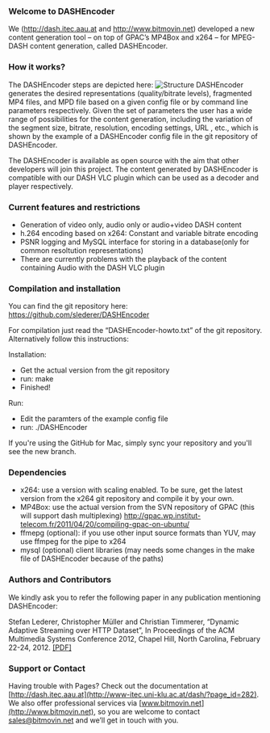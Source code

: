 ### Welcome to DASHEncoder
We (http://dash.itec.aau.at and http://www.bitmovin.net) developed a new content generation tool – on top of GPAC’s MP4Box and x264 – for MPEG-DASH content generation, called DASHEncoder.

### How it works?
The DASHEncoder steps are depicted here:
![Structure](http://www.bitmovin.net/wp-content/uploads/2013/03/DASHEncoder.png)
DASHEncoder generates the desired representations (quality/bitrate levels), fragmented MP4 files, and MPD file based on a given config file or by command line parameters respectively. Given the set of parameters the user has a wide range of possibilities for the content generation, including the variation of the segment size, bitrate, resolution, encoding settings, URL , etc., which is shown by the example of a DASHEncoder config file in the git repository of DASHEncoder.

The DASHEncoder is available as open source with the aim that other developers will join this project. The content generated by DASHEncoder is compatible with our DASH VLC plugin which can be used as a decoder and player respectively.

### Current features and restrictions
* Generation of video only, audio only or audio+video DASH content
* h.264 encoding based on x264: Constant and variable bitrate encoding
* PSNR logging and MySQL interface for storing in a database(only for common resoltution representations)
* There are currently problems with the playback of the content containing Audio with the DASH VLC plugin

### Compilation and installation

You can find the git repository here: https://github.com/slederer/DASHEncoder

For compilation just read the “DASHEncoder-howto.txt” of the git repository. Alternatively follow this instructions:

Installation:
* Get the actual version from the git repository
* run: make
* Finished!

Run:
* Edit the paramters of the example config file
* run: ./DASHEncoder

If you're using the GitHub for Mac, simply sync your repository and you'll see the new branch.

### Dependencies
* x264: use a version with scaling enabled. To be sure, get the latest version from the x264 git repository and compile it by your own.
* MP4Box: use the actual version from the SVN repository of GPAC (this will support dash multiplexing)
http://gpac.wp.institut-telecom.fr/2011/04/20/compiling-gpac-on-ubuntu/
* ffmepg (optional): if you use other input source formats than YUV, may use ffmpeg for the pipe to x264
* mysql (optional) client libraries (may needs some changes in the make file of DASHEncoder because of the paths)

### Authors and Contributors
We kindly ask you to refer the following paper in any publication mentioning DASHEncoder:

Stefan Lederer, Christopher Müller and Christian Timmerer, “Dynamic Adaptive Streaming over HTTP Dataset”, In Proceedings of the ACM Multimedia Systems Conference 2012, Chapel Hill, North Carolina, February 22-24, 2012. [[PDF]](http://www-itec.uni-klu.ac.at/bib/files/p89-lederer.pdf)

### Support or Contact
Having trouble with Pages? Check out the documentation at [http://dash.itec.aau.at](http://www-itec.uni-klu.ac.at/dash/?page_id=282). We also offer professional services via [www.bitmovin.net](http://www.bitmovin.net), so you are welcome to contact sales@bitmovin.net and we’ll get in touch with you.  
